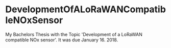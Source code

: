 # DevelopmentOfALoRaWANCompatibleNOxSensor
My Bachelors Thesis with the Topic 'Development of a LoRaWAN compatible NOx sensor'. It was due January 16. 2018.
